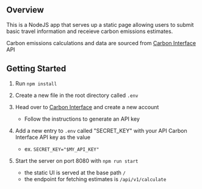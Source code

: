 ## Overview

This is a NodeJS app that serves up a static page allowing users to submit basic travel information and receieve carbon emissions estimates.

Carbon emissions calculations and data are sourced from [Carbon Interface](https://docs.carboninterface.com/#/) API

## Getting Started

1. Run `npm install`

2. Create a new file in the root directory called `.env`
3. Head over to [Carbon Interface](https://docs.carboninterface.com/#/) and create a new account
    - Follow the instructions to generate an API key
4. Add a new entry to `.env` called "SECRET_KEY" with your API Carbon Interface API key as the value
    - ex. `SECRET_KEY="$MY_API_KEY"`
5. Start the server on port 8080 with `npm run start`
    - the static UI is served at the base path `/`
    - the endpoint for fetching estimates is `/api/v1/calculate`